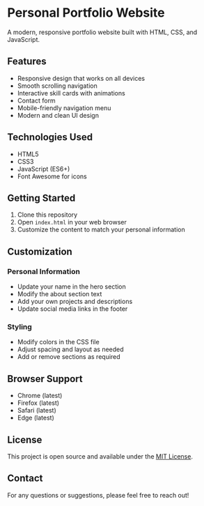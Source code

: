 # Personal Portfolio Website

A modern, responsive portfolio website built with HTML, CSS, and JavaScript.

## Features

- Responsive design that works on all devices
- Smooth scrolling navigation
- Interactive skill cards with animations
- Contact form
- Mobile-friendly navigation menu
- Modern and clean UI design

## Technologies Used

- HTML5
- CSS3
- JavaScript (ES6+)
- Font Awesome for icons

## Getting Started

1. Clone this repository
2. Open `index.html` in your web browser
3. Customize the content to match your personal information

## Customization

### Personal Information
- Update your name in the hero section
- Modify the about section text
- Add your own projects and descriptions
- Update social media links in the footer

### Styling
- Modify colors in the CSS file
- Adjust spacing and layout as needed
- Add or remove sections as required

## Browser Support

- Chrome (latest)
- Firefox (latest)
- Safari (latest)
- Edge (latest)

## License

This project is open source and available under the [MIT License](LICENSE).

## Contact

For any questions or suggestions, please feel free to reach out! 